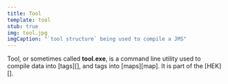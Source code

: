 ```yaml
---
title: Tool
template: tool
stub: true
img: tool.jpg
imgCaption: "`tool structure` being used to compile a JMS"
---
```


Tool, or sometimes called **tool.exe**, is a command line utility used to compile data into [tags][], and tags into [maps][map]. It is part of the [HEK][].
